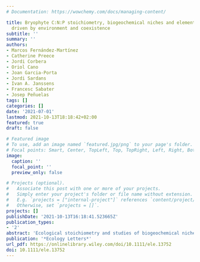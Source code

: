 ```yaml
---
# Documentation: https://wowchemy.com/docs/managing-content/

title: Bryophyte C:N:P stoichiometry, biogeochemical niches and elementome plasticity
  driven by environment and coexistence
subtitle: ''
summary: ''
authors:
- Marcos Fernández-Martínez
- Catherine Preece
- Jordi Corbera
- Oriol Cano
- Joan Garcia‐Porta
- Jordi Sardans
- Ivan A. Janssens
- Francesc Sabater
- Josep Peñuelas
tags: []
categories: []
date: '2021-07-01'
lastmod: 2021-10-13T18:18:42+02:00
featured: true
draft: false

# Featured image
# To use, add an image named `featured.jpg/png` to your page's folder.
# Focal points: Smart, Center, TopLeft, Top, TopRight, Left, Right, BottomLeft, Bottom, BottomRight.
image:
  caption: ''
  focal_point: ''
  preview_only: false

# Projects (optional).
#   Associate this post with one or more of your projects.
#   Simply enter your project's folder or file name without extension.
#   E.g. `projects = ["internal-project"]` references `content/project/deep-learning/index.md`.
#   Otherwise, set `projects = []`.
projects: []
publishDate: '2021-10-13T16:18:41.523665Z'
publication_types:
- '2'
abstract: 'Ecological stoichiometry and studies of biogeochemical niches have mainly fo- cused on plankton and vascular plants, but the phenotypically closest modern rela- tives of early plants, bryophytes, have been largely neglected. We analysed C:N:P stoichiometries and elemental compositions (K, Na, Mg, Ca, S, Fe) of 35 widely distributed bryophyte species inhabiting springs. We estimated bryophyte C:N:P ratios and their biogeochemical niches, investigated how elementomes respond to the environment and determined whether they tend to diverge more for coexist- ing than non- coexisting individuals and species. The median C:N:P was 145:8:1, intermediate between Redfield ratio for marine plankton and those for vascular plants. Biogeochemical niches were differentiated amongst species and were phylo- genetically conserved. Differences in individual and species- specific elementomes increased with coexistence between species. Our results provide an evolutionary bridge between the ecological stoichiometries of algae and vascular plants and sug- gest that differences in elementomes could be used to understand community assemblages and functional diversity.'
publication: '*Ecology Letters*'
url_pdf: https://onlinelibrary.wiley.com/doi/10.1111/ele.13752
doi: 10.1111/ele.13752
---
```

